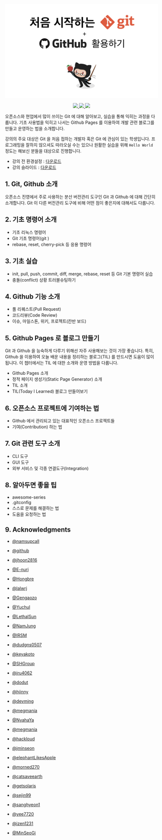 <p align="center">
  <img src="./assets/img/banner.png" width="600px" />
</p>
<p align="center">
  <a href="https://www.facebook.com/groups/ossdevforum" alt="Facebook Link">
    <img src="https://img.shields.io/badge/facebook-ossdevforum-3b5998" />
  </a>
  <a href="https://github.com/ossdevforum/git-starter/graphs/contributors" alt="Contribution Count">
    <img src="https://img.shields.io/github/contributors/ossdevforum/git-starter.svg" />
  </a>
  <a href="https://github.com/ossdevforum/git-starter/network/members" alt="Facebook Link">
    <img src="https://img.shields.io/github/forks/ossdevforum/git-starter" />
  </a>
</p>

오픈소스와 현업에서 많이 쓰이는 Git 에 대해 알아보고, 실습을 통해 익히는 과정을 다룹니다. 기초 사용법을 익히고 나서는 Github Pages 를 이용하여 개발 관련 블로그를 만들고 운영하는 법을 소개합니다.

강의의 주요 대상은 Git 을 처음 접하는 개발자 혹은 Git 에 관심이 있는 학생입니다. 프로그래밍을 잘하지 않으셔도 따라오실 수는 있으나 원활한 실습을 위해 `Hello World` 정도는 해보신 분들을 대상으로 진행합니다.

- 강의 전 환경설정 : [다운로드](https://github.com/ossdevforum/git-starter/raw/master/assets/pdf/git-init.pdf)
- 강의 슬라이드 : [다운로드](https://github.com/ossdevforum/git-starter/raw/master/assets/pdf/git-starter.pdf)

## 1. Git, Github 소개

오픈소스 진영에서 주로 사용하는 분산 버전관리 도구인 Git 과 Github 에 대해 간단히 소개합니다. Git 이 다른 버전관리 도구에 비해 어떤 점이 좋은지에 대해서도 다룹니다.

## 2. 기초 명령어 소개

- 기초 리눅스 명령어
- Git 기초 명령어(git <command> <args>)
- rebase, reset, cherry-pick 등 응용 명령어

## 3. 기초 실습

- init, pull, push, commit, diff, merge, rebase, reset 등 Git 기본 명령어 실습
- 충돌(conflict) 상황 트러블슈팅하기

## 4. Github 기능 소개

- 풀 리퀘스트(Pull Request)
- 코드리뷰(Code Review)
- 이슈, 마일스톤, 위키, 프로젝트(칸반 보드)

## 5. Github Pages 로 블로그 만들기

Git 과 Github 을 능숙하게 다루기 위해선 자주 사용해보는 것이 가장 좋습니다. 특히, Github 을 이용하여 오늘 배운 내용을 정리하는 블로그(TIL) 를 만드시면 도움이 많이 됩니다. 이 챕터에서는 TIL 에 대한 소개와 운영 방법을 다룹니다.

- Github Pages 소개
- 정적 페이지 생성기(Static Page Generator) 소개
- TIL 소개
- TIL(Today I Learned) 블로그 만들어보기

## 6. 오픈소스 프로젝트에 기여하는 법

- Github 에서 관리되고 있는 대표적인 오픈소스 프로젝트들
- 기여(Contribution) 하는 법

## 7. Git 관련 도구 소개

- CLI 도구
- GUI 도구
- 외부 서비스 및 각종 연결도구(Integration)

## 8. 알아두면 좋을 팁

- awesome-series
- .gitconfig
- 스스로 문제를 해결하는 법
- 도움을 요청하는 법

## 9. Acknowledgments

- [@namsupcall](https://github.com/namsupcall)

- [@github](https://github.com)

- [@jhoon2816](https://github.com/jhoon2816)

- [@E-nuri](https://github.com/E-nuri)

- [@Hongbre](https://github.com/hongbre)

- [@lalwrj](https://github.com/lalwr)

- [@Gengaozo](https://github.com/Gengaozo)

- [@Yuchul](https://github.com/shinyc1006)

- [@LethalSun](https://github.com/LethalSun/)

- [@NamJung](https://github.com/NamJungKim)

- [@IRSM](https://github.com/IRSM)

- [@dudgns0507](https://github.com/dudgns0507)

- [@keyakoto](https://github.com/keyakoto)

- [@SHGroup](http://github.com/sunghun7511)

- [@iru4062](https://github.com/iru4062)

- [@dodut](https://github.com/dodut)

- [@hjinny](https://github.com/hjinny)

- [@devming](https://github.com/devming)

- [@megmania](https://github.com/megmania)

- [@NyahaYa](https://github.com/NyaHaYa)

- [@megmania](https://github.com/megmania)

- [@hackloud](https://github.com/hackloud)

- [@jminseon](https://github.com/jminseon)

- [@elephantLikesApple](https://github.com/elephantLikesApple)

- [@morned270](https://github.com/morned270)

- [@catsaveearth](https://github.com/catsaveearth)

- [@getsolaris](https://github.com/getsolaris)

- [@sejin99](https://github.com/sejin99)

- [@sanghyeon1](https://github.com/sanghyeon1)

- [@yee7720](https://github.com/yee7720)

- [@izen1231](https://github.com/izen1231)

- [@MinSeoGi](https://github.com/MinSeoGi)

  
